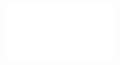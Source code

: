 ![Proposition 84. As this Kingdom is specially given to the Son of Man as the result of his obedience, sufferings, and death, it must be something different](Proposition%2084.%20As%20this%20Kingdom%20is%20specially%20given%20to%20the%20Son%20of%20Man%20as%20the%20result%20of%20his%20obedience,%20sufferings,%20and%20death,%20it%20must%20be%20something%20different.md)
